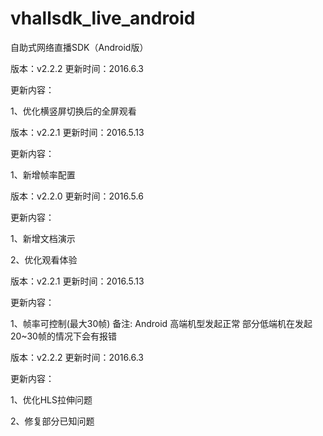 # vhallsdk_live_android
自助式网络直播SDK（Android版）

版本：v2.2.2 更新时间：2016.6.3

更新内容：

1、优化横竖屏切换后的全屏观看

版本：v2.2.1 更新时间：2016.5.13

更新内容：

1、新增帧率配置

版本：v2.2.0  更新时间：2016.5.6

更新内容：

   1、新增文档演示
   
   2、优化观看体验



版本：v2.2.1  更新时间：2016.5.13

更新内容：

   1、帧率可控制(最大30帧)  备注: Android 高端机型发起正常  部分低端机在发起20~30帧的情况下会有报错


版本：v2.2.2 更新时间：2016.6.3

更新内容：

1、优化HLS拉伸问题

2、修复部分已知问题

